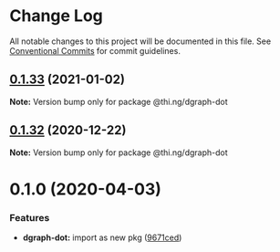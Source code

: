 # Change Log

All notable changes to this project will be documented in this file.
See [Conventional Commits](https://conventionalcommits.org) for commit guidelines.

## [0.1.33](https://github.com/thi-ng/umbrella/compare/@thi.ng/dgraph-dot@0.1.32...@thi.ng/dgraph-dot@0.1.33) (2021-01-02)

**Note:** Version bump only for package @thi.ng/dgraph-dot





## [0.1.32](https://github.com/thi-ng/umbrella/compare/@thi.ng/dgraph-dot@0.1.31...@thi.ng/dgraph-dot@0.1.32) (2020-12-22)

**Note:** Version bump only for package @thi.ng/dgraph-dot





# 0.1.0 (2020-04-03)


### Features

* **dgraph-dot:** import as new pkg ([9671ced](https://github.com/thi-ng/umbrella/commit/9671ceda29b0cd0ebbedce449943eec5abeff882))
